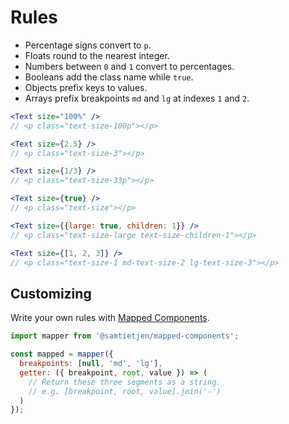 
# Rules

- Percentage signs convert to `p`.
- Floats round to the nearest integer.
- Numbers between `0` and `1` convert to percentages.
- Booleans add the class name while `true`.
- Objects prefix keys to values.
- Arrays prefix breakpoints `md` and `lg` at indexes `1` and `2`.

```jsx
<Text size="100%" />
// <p class="text-size-100p"></p> 

<Text size={2.5} />
// <p class="text-size-3"></p>

<Text size={1/3} />
// <p class="text-size-33p"></p> 

<Text size={true} />
// <p class="text-size"></p>

<Text size={{large: true, children: 1}} />
// <p class="text-size-large text-size-children-1"></p>

<Text size={[1, 2, 3]} />
// <p class="text-size-1 md-text-size-2 lg-text-size-3"></p>
```

## Customizing
Write your own rules with [Mapped Components]().

```js
import mapper from '@samtietjen/mapped-components';

const mapped = mapper({
  breakpoints: [null, 'md', 'lg'],
  getter: ({ breakpoint, root, value }) => (
    // Return these three segments as a string.
    // e.g. [breakpoint, root, value].join('-')
  )
});
```